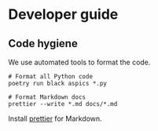 # Developer guide

## Code hygiene

We use automated tools to format the code.

```shell
# Format all Python code
poetry run black aspics *.py

# Format Markdown docs
prettier --write *.md docs/*.md
```

Install [prettier](https://prettier.io) for Markdown.
